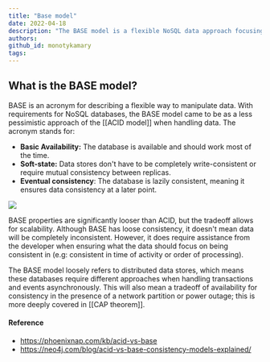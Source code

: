 ```yaml
---
title: "Base model"
date: 2022-04-18
description: "The BASE model is a flexible NoSQL data approach focusing on Basic Availability, Soft-state, and Eventual consistency to enable scalable and loosely consistent distributed databases."
authors:
github_id: monotykamary
tags:
---
```


## What is the BASE model?

BASE is an acronym for describing a flexible way to manipulate data. With requirements for NoSQL databases, the BASE model came to be as a less pessimistic approach of the [[ACID model]] when handling data. The acronym stands for:

- **Basic Availability:** The database is available and should work most of the time.
- **Soft-state:** Data stores don't have to be completely write-consistent or require mutual consistency between replicas.
- **Eventual consistency**: The database is lazily consistent, meaning it ensures data consistency at a later point.

![](assets/base-model_base_model_diagram.webp)

BASE properties are significantly looser than ACID, but the tradeoff allows for scalability. Although BASE has loose consistency, it doesn't mean data will be completely inconsistent. However, it does require assistance from the developer when ensuring what the data should focus on being consistent in (e.g: consistent in time of activity or order of processing).

The BASE model loosely refers to distributed data stores, which means these databases require different approaches when handling transactions and events asynchronously. This will also mean a tradeoff of availability for consistency in the presence of a network partition or power outage; this is more deeply covered in [[CAP theorem]].

#### Reference

- https://phoenixnap.com/kb/acid-vs-base
- https://neo4j.com/blog/acid-vs-base-consistency-models-explained/
